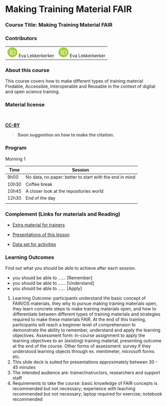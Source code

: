 # Making Training Material FAIR

### Course Title: Making Training Material FAIR

### Contributors

|  |  |
|--|--|
|[![ORCID](https://raw.githubusercontent.com/vibbits/rdm-introductory-course/main/images/logos/32px-ORCID_iD.svg.png)](https://orcid.org/0000-0000-0000-0000) Eva Lekkerkerker | [![ORCID](https://raw.githubusercontent.com/vibbits/rdm-introductory-course/main/images/logos/32px-ORCID_iD.svg.png)](https://orcid.org/0000-0000-0000-0000) Eva Lekkerkerker |

### About this course

This course covers how to make different types of training material Findable, Accessible, Interoperable and Reusable in the context of digital and open science training. 


### Material license

<img src="https://raw.githubusercontent.com/vibbits/rdm-course-2022/main/images/logos/CC-by.png" title="" alt="" width="143">

[**CC-BY**](https://creativecommons.org/licenses/by/4.0/)

> **Soon suggestion on how to make the citation.**

### Program

Morning 1

| Time  | Session                                                                   |
| ----- | ------------------------------------------------------------------------- |
| 9h00  | No data, no paper: better to start with the end in mind                   |
| 10h30 | Coffee break                                                              |
| 10h45 | A closer look at the repositories world                                   |
| 12h30 | End of the day                                                            |
                                                          |


### Complement (Links for materials and Reading)

- [Extra material for trainers](link)

- [Presentations of this lesson](link)

- [Data set for activities](link)

### Learning Outcomes

Find out what you should be able to achieve after each session.

- you should be able to ...... [Remember]
- you should be able to ...... [Understand]
- you should be able to ...... [Apply]

1) Learning Outcome: participants understand the basic concept of FAIR/OS materials, they why to pursue making training materials open, they learn concrete steps to make training materials open, and how to differentiate between different types of training materials and strategies required to make these materials FAIR. At the end of this training, participants will reach a beginner level of comprehension to demonstrate the ability to remember, understand and apply the learning objectives. Assessment form: in-course assignment to apply the learning objectives to an (existing) training material, presenting outcome at the end of the course. Other forms of assessment: survey if they understood learning objects through ex. mentimeter, microsoft forms etc. 
2) This slide deck is suited for presentations approximately between 30 - 45 minutes
3) The intended audience are: trainer/instructors, researchers and support staff
4) Requirements to take the course: basic knowledge of FAIR concepts is recommended but not necessary; experience with teaching recommended but not necessary; laptop required for exercise; notebook recommended
